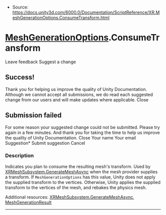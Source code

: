 * Source: https://docs.unity3d.com/6000.0/Documentation/ScriptReference/XR.MeshGenerationOptions.ConsumeTransform.html

#  [MeshGenerationOptions](https://docs.unity3d.com/6000.0/Documentation/ScriptReference/XR.MeshGenerationOptions.html).ConsumeTransform
Leave feedback
Suggest a change
## Success!
Thank you for helping us improve the quality of Unity Documentation. Although we cannot accept all submissions, we do read each suggested change from our users and will make updates where applicable.
Close
## Submission failed
For some reason your suggested change could not be submitted. Please <a>try again</a> in a few minutes. And thank you for taking the time to help us improve the quality of Unity Documentation.
Close
Your name Your email Suggestion* Submit suggestion
Cancel
### Description
Indicates you plan to consume the resulting mesh's transform.
Used by [XRMeshSubsystem.GenerateMeshAsync](https://docs.unity3d.com/6000.0/Documentation/ScriptReference/XR.XRMeshSubsystem.GenerateMeshAsync.html) when the mesh provider supplies a transform. If `MeshGenerationOptions` has this value, Unity does not apply the supplied transform to the vertices. Otherwise, Unity applies the supplied transform to the vertices of the mesh, and rebakes the physics mesh.  
  
Additional resources: [XRMeshSubsystem.GenerateMeshAsync](https://docs.unity3d.com/6000.0/Documentation/ScriptReference/XR.XRMeshSubsystem.GenerateMeshAsync.html), [MeshGenerationResult](https://docs.unity3d.com/6000.0/Documentation/ScriptReference/XR.MeshGenerationResult.html)
* * *
